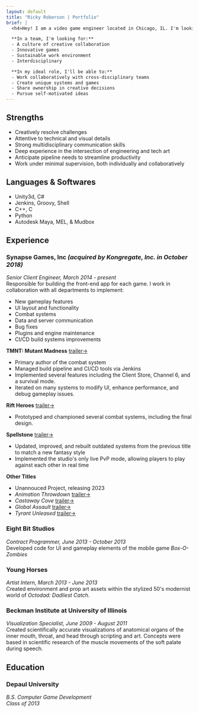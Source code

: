 ```yaml
---
layout: default
title: "Ricky Roberson | Portfolio"
brief: |
  <h4>Hey! I am a video game engineer located in Chicago, IL. I'm looking to work with a small team of great people to conceive of and build fun games.</h4>

  **In a team, I'm looking for:**
  - A culture of creative collaboration
  - Innovative games
  - Sustainable work environment
  - Interdisciplinary

  **In my ideal role, I'll be able to:**
  - Work collaboratively with cross-disciplinary teams
  - Create unique systems and games
  - Share ownership in creative decisions
  - Pursue self-motivated ideas
---
```


## Strengths

* Creatively resolve challenges
* Attentive to technical and visual details
* Strong multidisciplinary communication skills
* Deep experience in the intersection of engineering and tech art 
* Anticipate pipeline needs to streamline productivity
* Work under minimal supervision, both individually and collaboratively


## Languages & Softwares

* Unity3d, C#
* Jenkins, Groovy, Shell
* C++, C
* Python
* Autodesk Maya, MEL, & Mudbox

## Experience

### Synapse Games, Inc *(acquired by Kongregate, Inc. in October 2018)*

*Senior Client Engineer, March 2014 - present*<br>
Responsible for building the front-end app for each game. I work in collaboration with all departments to implement: 
  * New gameplay features
  * UI layout and functionality
  * Combat systems
  * Data and server communication
  * Bug fixes 
  * Plugins and engine maintenance
  * CI/CD build systems improvements

**TMNT: Mutant Madness** [trailer&rarr;](https://www.youtube.com/watch?v=abf4_cTto00)<br>
  * Primary author of the combat system
  * Managed build pipeline and CI/CD tools via Jenkins
  * Implemented several features including the Client Store, Channel 6, and a survival mode.
  * Iterated on many systems to modify UI, enhance performance, and debug gameplay issues. 

**Rift Heroes** [trailer&rarr;](https://www.youtube.com/watch?v=vLtrtsnP77A)<br>
  * Prototyped and championed several combat systems, including the final design.

**Spellstone** [trailer&rarr;](https://www.youtube.com/watch?v=-RbpLFSfie4)<br>
  * Updated, improved, and rebuilt outdated systems from the previous title to match a new fantasy style
  * Implemented the studio's only live PvP mode, allowing players to play against each other in real time

**Other Titles**<br>
  * Unannouced Project, releasing 2023<br>
  * *Animation Throwdown* [trailer&rarr;](https://www.youtube.com/watch?v=q1y38Yw_Rbo)
  * *Castaway Cove* [trailer&rarr;](https://www.youtube.com/watch?v=vSJknYiFBAo)
  * *Global Assault* [trailer&rarr;](https://www.youtube.com/watch?v=dypCdF9AoBM)
  * *Tyrant Unleased* [trailer&rarr;](https://www.youtube.com/watch?v=MZZ7889zT_k)

### Eight Bit Studios
*Contract Programmer, June 2013 - October 2013*<br>
Developed code for UI and gameplay elements of the mobile game *Box-O-Zombies*<br>

### Young Horses
*Artist Intern, March 2013 - June 2013*<br>
Created environment and prop art assets within the stylized 50's modernist world of *Octodad: Dadliest Catch.*<br>

### Beckman Institute at University of Illinois
*Visualization Specialist, June 2009 - August 2011*<br>
Created scientifically accurate visualizations of anatomical organs of the inner mouth, throat, and head through scripting and art. Concepts were based in scientific research of the muscle movements of the soft palate during speech.<br>

## Education

### Depaul University

*B.S. Computer Game Development<br> Class of 2013*

